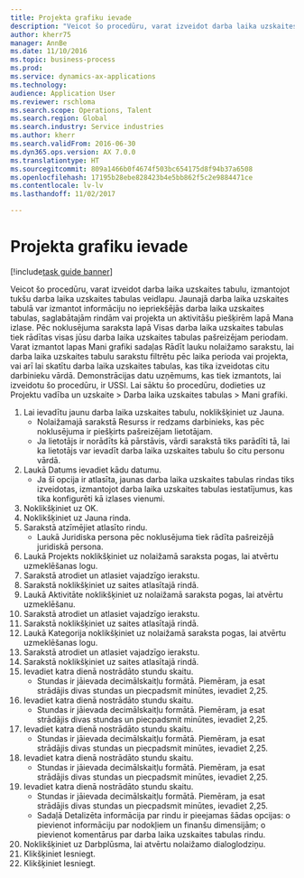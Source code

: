 ```yaml
--- 
title: Projekta grafiku ievade
description: "Veicot šo procedūru, varat izveidot darba laika uzskaites tabulu, izmantojot tukšu darba laika uzskaites tabulas veidlapu."
author: kherr75
manager: AnnBe
ms.date: 11/10/2016
ms.topic: business-process
ms.prod: 
ms.service: dynamics-ax-applications
ms.technology: 
audience: Application User
ms.reviewer: rschloma
ms.search.scope: Operations, Talent
ms.search.region: Global
ms.search.industry: Service industries
ms.author: kherr
ms.search.validFrom: 2016-06-30
ms.dyn365.ops.version: AX 7.0.0
ms.translationtype: HT
ms.sourcegitcommit: 809a1466b0f4674f503bc654175d8f94b37a6508
ms.openlocfilehash: 17195b28ebe828423b4e5bb862f5c2e9884471ce
ms.contentlocale: lv-lv
ms.lasthandoff: 11/02/2017

---
```

# <a name="enter-project-timesheets"></a>Projekta grafiku ievade

[!include[task guide banner](../../includes/task-guide-banner.md)]

Veicot šo procedūru, varat izveidot darba laika uzskaites tabulu, izmantojot tukšu darba laika uzskaites tabulas veidlapu. Jaunajā darba laika uzskaites tabulā var izmantot informāciju no iepriekšējās darba laika uzskaites tabulas, saglabātajām rindām vai projekta un aktivitāšu piešķirēm lapā Mana izlase. Pēc noklusējuma saraksta lapā Visas darba laika uzskaites tabulas tiek rādītas visas jūsu darba laika uzskaites tabulas pašreizējam periodam. Varat izmantot lapas Mani grafiki sadaļas Rādīt lauku nolaižamo sarakstu, lai darba laika uzskaites tabulu sarakstu filtrētu pēc laika perioda vai projekta, vai arī lai skatītu darba laika uzskaites tabulas, kas tika izveidotas citu darbinieku vārdā. Demonstrācijas datu uzņēmums, kas tiek izmantots, lai izveidotu šo procedūru, ir USSI. Lai sāktu šo procedūru, dodieties uz Projektu vadība un uzskaite > Darba laika uzskaites tabulas > Mani grafiki.

1. Lai ievadītu jaunu darba laika uzskaites tabulu, noklikšķiniet uz Jauna.
    * Nolaižamajā sarakstā Resurss ir redzams darbinieks, kas pēc noklusējuma ir piešķirts pašreizējam lietotājam.  
    * Ja lietotājs ir norādīts kā pārstāvis, vārdi sarakstā tiks parādīti tā, lai ka lietotājs var ievadīt darba laika uzskaites tabulu šo citu personu vārdā.  
2. Laukā Datums ievadiet kādu datumu.
    * Ja šī opcija ir atlasīta, jaunas darba laika uzskaites tabulas rindas tiks izveidotas, izmantojot darba laika uzskaites tabulas iestatījumus, kas tika konfigurēti kā izlases vienumi.  
3. Noklikšķiniet uz OK.
4. Noklikšķiniet uz Jauna rinda.
5. Sarakstā atzīmējiet atlasīto rindu.
    * Laukā Juridiska persona pēc noklusējuma tiek rādīta pašreizējā juridiskā persona.   
6. Laukā Projekts noklikšķiniet uz nolaižamā saraksta pogas, lai atvērtu uzmeklēšanas logu.
7. Sarakstā atrodiet un atlasiet vajadzīgo ierakstu.
8. Sarakstā noklikšķiniet uz saites atlasītajā rindā.
9. Laukā Aktivitāte noklikšķiniet uz nolaižamā saraksta pogas, lai atvērtu uzmeklēšanu.
10. Sarakstā atrodiet un atlasiet vajadzīgo ierakstu.
11. Sarakstā noklikšķiniet uz saites atlasītajā rindā.
12. Laukā Kategorija noklikšķiniet uz nolaižamā saraksta pogas, lai atvērtu uzmeklēšanas logu.
13. Sarakstā atrodiet un atlasiet vajadzīgo ierakstu.
14. Sarakstā noklikšķiniet uz saites atlasītajā rindā.
15. Ievadiet katra dienā nostrādāto stundu skaitu.
    * Stundas ir jāievada decimālskaitļu formātā.  Piemēram, ja esat strādājis divas stundas un piecpadsmit minūtes, ievadiet 2,25.   
16. Ievadiet katra dienā nostrādāto stundu skaitu.
    * Stundas ir jāievada decimālskaitļu formātā.  Piemēram, ja esat strādājis divas stundas un piecpadsmit minūtes, ievadiet 2,25.   
17. Ievadiet katra dienā nostrādāto stundu skaitu.
    * Stundas ir jāievada decimālskaitļu formātā.  Piemēram, ja esat strādājis divas stundas un piecpadsmit minūtes, ievadiet 2,25.   
18. Ievadiet katra dienā nostrādāto stundu skaitu.
    * Stundas ir jāievada decimālskaitļu formātā.  Piemēram, ja esat strādājis divas stundas un piecpadsmit minūtes, ievadiet 2,25.   
19. Ievadiet katra dienā nostrādāto stundu skaitu.
    * Stundas ir jāievada decimālskaitļu formātā.  Piemēram, ja esat strādājis divas stundas un piecpadsmit minūtes, ievadiet 2,25.   
    * Sadaļā Detalizēta informācija par rindu ir pieejamas šādas opcijas: o pievienot informāciju par nodokļiem un finanšu dimensijām;  o pievienot komentārus par darba laika uzskaites tabulas rindu.  
20. Noklikšķiniet uz Darbplūsma, lai atvērtu nolaižamo dialoglodziņu.
21. Klikšķiniet Iesniegt.
22. Klikšķiniet Iesniegt.


